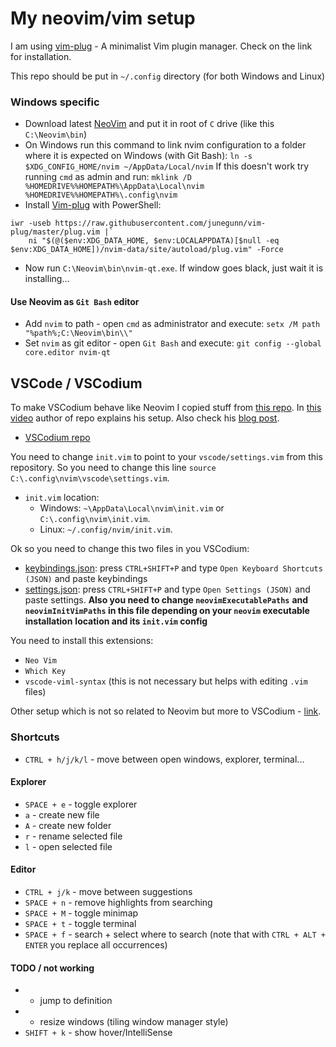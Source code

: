 # My neovim/vim setup
I am using [vim-plug](https://github.com/junegunn/vim-plug) - A minimalist Vim plugin manager.
Check on the link for installation.

This repo should be put in `~/.config` directory (for both Windows and Linux)

### Windows specific
- Download latest [NeoVim](https://github.com/neovim/neovim/releases) and put it in root of `C`
  drive (like this `C:\Neovim\bin`)
- On Windows run this command to link nvim configuration to a folder where it is expected on
  Windows (with Git Bash):
  `ln -s $XDG_CONFIG_HOME/nvim ~/AppData/Local/nvim`
  If this doesn't work try running `cmd` as admin and run:
  `mklink /D %HOMEDRIVE%%HOMEPATH%\AppData\Local\nvim %HOMEDRIVE%%HOMEPATH%\.config\nvim`
- Install [Vim-plug](https://github.com/junegunn/vim-plug#windows-powershell-1) with PowerShell:
```
iwr -useb https://raw.githubusercontent.com/junegunn/vim-plug/master/plug.vim |`
    ni "$(@($env:XDG_DATA_HOME, $env:LOCALAPPDATA)[$null -eq $env:XDG_DATA_HOME])/nvim-data/site/autoload/plug.vim" -Force
```
- Now run `C:\Neovim\bin\nvim-qt.exe`. If window goes black, just wait it is installing...

#### Use Neovim as `Git Bash` editor
- Add `nvim` to path - open `cmd` as administrator and execute:
  `setx /M path "%path%;C:\Neovim\bin\\"`
- Set `nvim` as git editor - open `Git Bash` and execute: `git config --global core.editor nvim-qt`


## VSCode / VSCodium
To make VSCodium behave like Neovim I copied stuff from [this repo](https://github.com/ChristianChiarulli/nvim).
In [this video](https://youtu.be/g4dXZ0RQWdw) author of repo explains his setup.
Also check his [blog post](https://www.chrisatmachine.com/Neovim/22-vscodium-neovim/).

- [VSCodium repo](https://github.com/VSCodium/vscodium)

You need to change `init.vim` to point to your `vscode/settings.vim` from this repository.
So you need to change this line `source C:\.config\nvim\vscode\settings.vim`.
- `init.vim` location:
  - Windows: `~\AppData\Local\nvim\init.vim` or `C:\.config\nvim\init.vim`.
  - Linux: `~/.config/nvim/init.vim`.

Ok so you need to change this two files in you VSCodium:
- [keybindings.json](./utils/vscodium_config/keybindings.json): press `CTRL+SHIFT+P` and type
  `Open Keyboard Shortcuts (JSON)` and paste keybindings
- [settings.json](./utils/vscodium_config/settings.json): press `CTRL+SHIFT+P` and type
  `Open Settings (JSON)` and paste settings. **Also you need to change `neovimExecutablePaths`**
  **and `neovimInitVimPaths` in this file depending on your `neovim` executable installation**
  **location and its `init.vim` config**

You need to install this extensions:
- `Neo Vim`
- `Which Key`
- `vscode-viml-syntax` (this is not necessary but helps with editing `.vim` files)

Other setup which is not so related to Neovim but more to VSCodium - [link](./utils/vscodium_config/VSCodiumSetup.md).

### Shortcuts
- `CTRL + h/j/k/l` - move between open windows, explorer, terminal...

#### Explorer
- `SPACE + e` - toggle explorer
- `a` - create new file
- `A` - create new folder
- `r` - rename selected file
- `l` - open selected file

#### Editor
- `CTRL + j/k` - move between suggestions
- `SPACE + n` - remove highlights from searching
- `SPACE + M` - toggle minimap
- `SPACE + t` - toggle terminal
- `SPACE + f` - search + select where to search (note that with `CTRL + ALT + ENTER` you replace all
                occurrences)

#### TODO / not working
- - jump to definition
- - resize windows (tiling window manager style)
- `SHIFT + k` - show hover/IntelliSense
